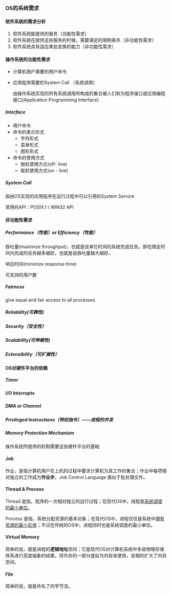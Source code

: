 ### OS的系统需求

#### 软件系统的需求分析

1. 软件系统能提供的服务（功能性需求）
2. 软件系统在提供这些服务的时候，需要满足的限制条件（非功能性需求）
3. 软件系统具有适应某些变换的能力（非功能性需求）

#### 操作系统的功能性需求

- 计算机用户需要的用户命令

- 应用程序需要的System Call （系统调用）

	由操作系统实现的所有系统调用所构成的集合被人们称为程序接口或应用编程接口(Application Programming Interface)

##### Interface 

- 用户命令
- 命令的表示形式
	- 字符形式
	- 菜单形式
	- 图形形式
- 命令的使用方式
	- 脱机使用方式(off- line)
	- 联机使用方式(on - line)

##### System Call

指由OS实现的应用程序在运行过程中可以引用的System Service

常用的API：POSIX.1 \ WIN32 API 

#### 非功能性需求

##### Performance（性能）or Efficiency（性能）

吞吐量(maximize throughput)，也就是说单位时间的系统完成任务。即在限定时间内完成的任务越多越好，也就是说吞吐量越大越好。

响应时间(minimize response time)

可支持的用户数

##### Fairness

give equal and fair access to all processes

##### Reliability(可靠性)

##### Security（安全性）

##### Scalability(可伸缩性)

##### Extensibility（可扩展性）

#### OS对硬件平台的依赖

##### Timer

##### I/O Interrupts

##### DMA or Channel

##### Privileged Instructions（特权指令）——进程的并发

##### Memory Protection Mechanism

操作系统所提供的机制需要这些硬件平台的基础

#### Job

作业，是指计算机用户在上机的过程中要求计算机为其工作的集合；作业中每项相对独立的工作成为**作业步**。Job Control Language 类似于批处理文件。

#### Thread & Process

Thread 是指，程序的一次相对独立的运行过程；在现代OS中，线程是<u>系统调度的最小单位</u>。

Process 是指，系统分配资源的基本对象；在现代OS中，进程仅仅是系统中<u>拥有资源的最小实体</u>；不过在传统的OS中，进程同时也是系统调度的最小单位。

#### Virtual Memory

简单的说，就是进程的**逻辑地址**空间；它是现代OS对计算机系统中多级物理存储体系进行高度抽象的结果。将外存的一部分虚拟为内存来使用，变相的扩大了内存空间。

#### File

简单的说，就是命名了的字节流。